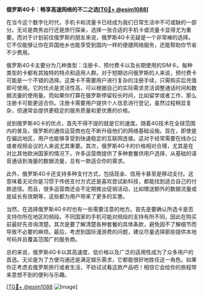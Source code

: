 **俄罗斯4G卡：畅享高速网络的不二之选[[TG💪+ @esim1088](https://t.me/s/esim1088)]**

在当今这个数字化时代，手机卡和流量卡已经成为我们日常生活中不可或缺的一部分。无论是商务出行还是旅行探亲，选择一张合适的手机卡或流量卡显得尤为重要。而对于计划前往俄罗斯的朋友来说，俄罗斯4G卡无疑是一个非常棒的选择。它不仅能够让你在异国他乡也能享受到国内一样的便捷网络服务，还能帮助你节省不少费用。

俄罗斯4G卡主要分为几种类型：注册卡、预付费卡以及长期使用的SIM卡。每种类型的卡都有其独特的特点和适用人群。对于短期访问俄罗斯的人来说，预付费卡可能是一个不错的选择。这类卡不需要用户进行复杂的注册手续，只需购买后充值即可使用。它的优点是灵活性高，可以根据自己的实际需求灵活调整通话时间和数据流量的使用量。而如果你打算在俄罗斯停留较长时间，比如留学或者工作，那么注册卡可能更适合你。注册卡需要用户提供个人信息进行登记，虽然过程稍显复杂，但通常会提供更稳定的服务质量和更优惠的价格。

说到俄罗斯4G卡的优点，首先不得不提的就是它的速度。随着4G技术在全球范围内的普及，俄罗斯的通信运营商也在不断升级他们的网络基础设施。现在，即使是在偏远地区，用户也能够享受到快速稳定的互联网连接。这对于经常需要在线办公或者视频会议的人来说尤其重要。其次，俄罗斯4G卡的价格相对合理，尤其是在对比其他欧洲国家的情况下。许多运营商提供了多种套餐供用户选择，从基础的语音通话到海量的数据流量，总有一款适合你的需求。

此外，俄罗斯4G卡还支持多种支付方式，包括现金、信用卡甚至是移动支付。这意味着无论你是习惯于传统支付方式还是喜欢尝试新科技，都能找到适合自己的付款途径。而且，很多运营商还会不定期推出促销活动，比如赠送额外的数据流量或是延长有效期等，这些都为用户带来了更多的实惠。

当然，在选择俄罗斯4G卡时也有一些需要注意的地方。首先是要确认所选卡是否支持你所在地区的频段。不同国家的手机可能对频段的支持有所不同，因此在购买前最好先咨询清楚。其次是要了解清楚各种套餐的具体条款，避免因不了解细节而导致不必要的麻烦。最后，考虑到国际漫游费的问题，建议尽量选择那些提供本地号码并且覆盖范围广的服务商。

总的来说，俄罗斯4G卡以其高速度、低价格以及广泛的适用性成为了众多用户的首选。无论是为了方便沟通还是满足娱乐需求，它都能很好地胜任这一角色。如果你正考虑去俄罗斯旅行或者生活，不妨试试看这款产品吧！相信它会给你的旅程带来意想不到的便利与乐趣。

[[TG💪+ @esim1088](https://t.me/s/esim1088) ![Image](https://i.postimg.cc/4NQfJmqS/Snipaste-2025-05-13-00-14-12.png)]